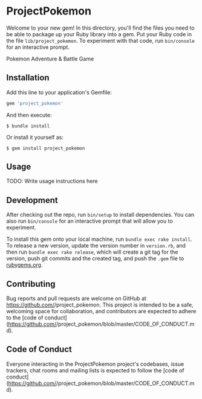 # ProjectPokemon

Welcome to your new gem! In this directory, you'll find the files you need to be able to package up your Ruby library into a gem. Put your Ruby code in the file `lib/project_pokemon`. To experiment with that code, run `bin/console` for an interactive prompt.

Pokemon Adventure & Battle Game 

## Installation

Add this line to your application's Gemfile:

```ruby
gem 'project_pokemon'
```

And then execute:

    $ bundle install

Or install it yourself as:

    $ gem install project_pokemon

## Usage

TODO: Write usage instructions here

## Development

After checking out the repo, run `bin/setup` to install dependencies. You can also run `bin/console` for an interactive prompt that will allow you to experiment.

To install this gem onto your local machine, run `bundle exec rake install`. To release a new version, update the version number in `version.rb`, and then run `bundle exec rake release`, which will create a git tag for the version, push git commits and the created tag, and push the `.gem` file to [rubygems.org](https://rubygems.org).

## Contributing

Bug reports and pull requests are welcome on GitHub at https://github.com/<github username>/project_pokemon. This project is intended to be a safe, welcoming space for collaboration, and contributors are expected to adhere to the [code of conduct](https://github.com/<github username>/project_pokemon/blob/master/CODE_OF_CONDUCT.md).

## Code of Conduct

Everyone interacting in the ProjectPokemon project's codebases, issue trackers, chat rooms and mailing lists is expected to follow the [code of conduct](https://github.com/<github username>/project_pokemon/blob/master/CODE_OF_CONDUCT.md).
